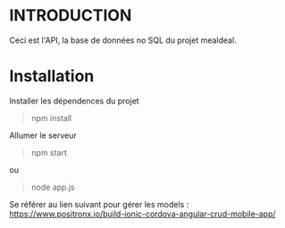 # **INTRODUCTION**

Ceci est l'API, la base de données no SQL du projet mealdeal.

# **Installation**

Installer les dépendences du projet
> npm install

Allumer le serveur
> npm start

ou
> node app.js

Se référer au lien suivant pour gérer les models :  
https://www.positronx.io/build-ionic-cordova-angular-crud-mobile-app/